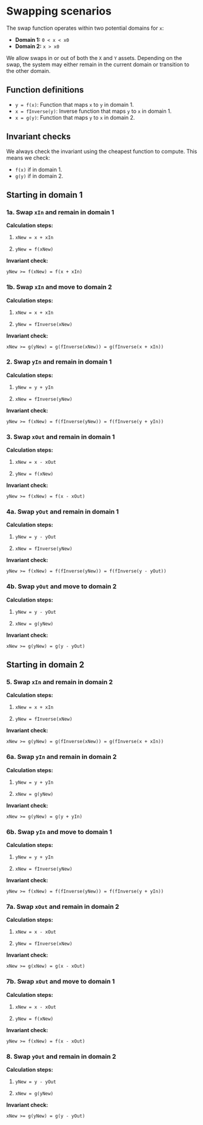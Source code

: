 # Swapping scenarios

The swap function operates within two potential domains for `x`:

- **Domain 1:** `0 < x < x0`
- **Domain 2:** `x > x0`

We allow swaps in or out of both the `X` and `Y` assets. Depending on the swap, the system may either remain in the current domain or transition to the other domain.

## Function definitions

- `y = f(x)`: Function that maps `x` to `y` in domain 1.
- `x = fInverse(y)`: Inverse function that maps `y` to `x` in domain 1.
- `x = g(y)`: Function that maps `y` to `x` in domain 2.

## Invariant checks

We always check the invariant using the cheapest function to compute. This means we check:

- `f(x)` if in domain 1.
- `g(y)` if in domain 2.

## Starting in domain 1

### 1a. Swap `xIn` and remain in domain 1

**Calculation steps:**

1. `xNew = x + xIn`

2. `yNew = f(xNew)`

**Invariant check:**

`yNew >= f(xNew) = f(x + xIn)`

### 1b. Swap `xIn` and move to domain 2

**Calculation steps:**

1. `xNew = x + xIn`

2. `yNew = fInverse(xNew)`

**Invariant check:**

`xNew >= g(yNew) = g(fInverse(xNew)) = g(fInverse(x + xIn))`

### 2. Swap `yIn` and remain in domain 1

**Calculation steps:**

1. `yNew = y + yIn`

2. `xNew = fInverse(yNew)`

**Invariant check:**

`yNew >= f(xNew) = f(fInverse(yNew)) = f(fInverse(y + yIn))`

### 3. Swap `xOut` and remain in domain 1

**Calculation steps:**

1. `xNew = x - xOut`

2. `yNew = f(xNew)`

**Invariant check:**

`yNew >= f(xNew) = f(x - xOut)`

### 4a. Swap `yOut` and remain in domain 1

**Calculation steps:**

1. `yNew = y - yOut`

2. `xNew = fInverse(yNew)`

**Invariant check:**

`yNew >= f(xNew) = f(fInverse(yNew)) = f(fInverse(y - yOut))`

### 4b. Swap `yOut` and move to domain 2

**Calculation steps:**

1. `yNew = y - yOut`

2. `xNew = g(yNew)`

**Invariant check:**

`xNew >= g(yNew) = g(y - yOut)`

## Starting in domain 2

### 5. Swap `xIn` and remain in domain 2

**Calculation steps:**

1. `xNew = x + xIn`

2. `yNew = fInverse(xNew)`

**Invariant check:**

`xNew >= g(yNew) = g(fInverse(xNew)) = g(fInverse(x + xIn))`

### 6a. Swap `yIn` and remain in domain 2

**Calculation steps:**

1. `yNew = y + yIn`

2. `xNew = g(yNew)`

**Invariant check:**

`xNew >= g(yNew) = g(y + yIn)`

### 6b. Swap `yIn` and move to domain 1

**Calculation steps:**

1. `yNew = y + yIn`

2. `xNew = fInverse(yNew)`

**Invariant check:**

`yNew >= f(xNew) = f(fInverse(yNew)) = f(fInverse(y + yIn))`

### 7a. Swap `xOut` and remain in domain 2

**Calculation steps:**

1. `xNew = x - xOut`

2. `yNew = fInverse(xNew)`

**Invariant check:**

`xNew >= g(xNew) = g(x - xOut)`

### 7b. Swap `xOut` and move to domain 1

**Calculation steps:**

1. `xNew = x - xOut`

2. `yNew = f(xNew)`

**Invariant check:**

`yNew >= f(xNew) = f(x - xOut)`

### 8. Swap `yOut` and remain in domain 2

**Calculation steps:**

1. `yNew = y - yOut`

2. `xNew = g(yNew)`

**Invariant check:**

`xNew >= g(yNew) = g(y - yOut)`
